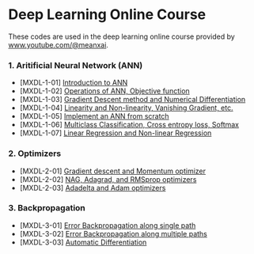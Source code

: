 # Deep Learning Online Course
These codes are used in the deep learning online course provided by www.youtube.com/@meanxai.

### 1. Aritificial Neural Network (ANN)
* [MXDL-1-01] [Introduction to ANN](https://youtu.be/YsUthWhbge0)
* [MXDL-1-02] [Operations of ANN, Objective function](https://youtu.be/g5PTRHVGN8Y)
* [MXDL-1-03] [Gradient Descent method and Numerical Differentiation](https://youtu.be/nqzS3dEvIQ0)
* [MXDL-1-04] [Linearity and Non-linearity, Vanishing Gradient, etc.](https://youtu.be/AFx4MUnZDcI)
* [MXDL-1-05] [Implement an ANN from scratch](https://youtu.be/M7bghSjr6TE)
* [MXDL-1-06] [Multiclass Classification, Cross entropy loss, Softmax](https://youtu.be/-zaZsGMjU-A)
* [MXDL-1-07] [Linear Regression and Non-linear Regression](https://youtu.be/atVxuCzOGk0)

### 2. Optimizers
* [MXDL-2-01] [Gradient descent and Momentum optimizer](https://youtu.be/-Mvj6uMZ71k)
* [MXDL-2-02] [NAG, Adagrad, and RMSprop optimizers](https://youtu.be/4A_ofLpR5eo)
* [MXDL-2-03] [Adadelta and Adam optimizers](https://youtu.be/_ZQCt8Allv8)

### 3. Backpropagation
* [MXDL-3-01] [Error Backpropagation along single path](https://youtu.be/lOgUCawMrZs)
* [MXDL-3-02] [Error Backpropagation along multiple paths](https://youtu.be/qHpnSGWVumE)
* [MXDL-3-03] [Automatic Differentiation](https://youtu.be/-8-JGqitc-c)
